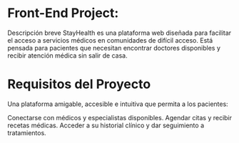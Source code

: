 # Front-End Project:

Descripción breve StayHealth es una plataforma web diseñada para facilitar el acceso a servicios médicos en comunidades de difícil acceso. Está pensada para pacientes que necesitan encontrar doctores disponibles y recibir atención médica sin salir de casa.

# Requisitos del Proyecto

Una plataforma amigable, accesible e intuitiva que permita a los pacientes:

Conectarse con médicos y especialistas disponibles. Agendar citas y recibir recetas médicas. Acceder a su historial clínico y dar seguimiento a tratamientos.




